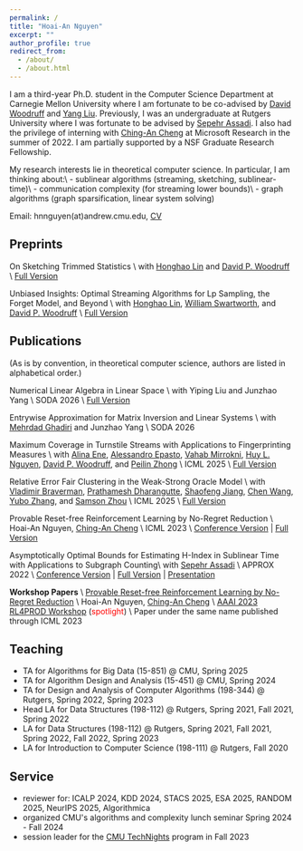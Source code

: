 ```yaml
---
permalink: /
title: "Hoai-An Nguyen"
excerpt: ""
author_profile: true
redirect_from: 
  - /about/
  - /about.html
---
```

I am a third-year Ph.D. student in the Computer Science Department at Carnegie Mellon University where I am fortunate to be co-advised by [David Woodruff](http://www.cs.cmu.edu/~dwoodruf/) and [Yang Liu](https://yangpliu.github.io/). Previously, I was an undergraduate at Rutgers University where I was fortunate to be advised by [Sepehr Assadi](https://sepehr.assadi.info/). I also had the privilege of interning with [Ching-An Cheng](https://www.chinganc.com/) at Microsoft Research in the summer of 2022. I am partially supported by a NSF Graduate Research Fellowship. 

My research interests lie in theoretical computer science. In particular, I am thinking about:\\
\- sublinear algorithms (streaming, sketching, sublinear-time)\\
\- communication complexity (for streaming lower bounds)\\
\- graph algorithms (graph sparsification, linear system solving)

Email: hnnguyen(at)andrew.cmu.edu, [CV](../files/Hoaian_Nguyen_CV.pdf)

## Preprints
On Sketching Trimmed Statistics \\
with [Honghao Lin](https://honghlin.github.io/) and [David P. Woodruff](https://www.cs.cmu.edu/~dwoodruf/) \\
[Full Version](https://arxiv.org/abs/2506.07342)

Unbiased Insights: Optimal Streaming Algorithms for Lp Sampling, the Forget Model, and Beyond \\
with [Honghao Lin](https://honghlin.github.io/), [William Swartworth](https://wswartworth.github.io/), and [David P. Woodruff](https://www.cs.cmu.edu/~dwoodruf/) \\
[Full Version](https://arxiv.org/abs/2508.07067)

## Publications
(As is by convention, in theoretical computer science, authors are listed in alphabetical order.)

Numerical Linear Algebra in Linear Space \\
with Yiping Liu and Junzhao Yang \\
SODA 2026 \\
[Full Version](https://arxiv.org/abs/2507.02433)

Entrywise Approximation for Matrix Inversion and Linear Systems \\
with [Mehrdad Ghadiri](https://web.mit.edu/mehrdadg/www/) and Junzhao Yang \\
SODA 2026

Maximum Coverage in Turnstile Streams with Applications to Fingerprinting Measures \\
with [Alina Ene](https://cs-people.bu.edu/aene/), [Alessandro Epasto](https://epasto.org/), [Vahab Mirrokni](https://people.csail.mit.edu/mirrokni/Welcome.html), [Huy L. Nguyen](https://www.khoury.northeastern.edu/home/hlnguyen/), [David P. Woodruff](https://www.cs.cmu.edu/~dwoodruf/), and [Peilin Zhong](https://research.google/people/108328/?&type=google) \\
ICML 2025 \\
[Full Version](https://arxiv.org/abs/2504.18394)

Relative Error Fair Clustering in the Weak-Strong Oracle Model \\
with [Vladimir Braverman](https://www.cs.jhu.edu/~vova/), [Prathamesh Dharangutte](https://prathameshd.com/), [Shaofeng Jiang](https://www.shaofengjiang.cn/), [Chen Wang](https://sites.google.com/view/chen-wang/home), [Yubo Zhang](https://falsytaz.github.io/), and [Samson Zhou](https://samsonzhou.github.io/) \\
ICML 2025 \\
[Full Version](https://arxiv.org/abs/2506.12287)

Provable Reset-free Reinforcement Learning by No-Regret Reduction \\
Hoai-An Nguyen, [Ching-An Cheng](https://www.chinganc.com/) \\
ICML 2023 \\
[Conference Version](https://proceedings.mlr.press/v202/nguyen23b.html) | [Full Version](https://arxiv.org/abs/2301.02389)

Asymptotically Optimal Bounds for Estimating H-Index in Sublinear Time with Applications to Subgraph Counting\\
with [Sepehr Assadi](https://sepehr.assadi.info/) \\
APPROX 2022 \\
[Conference Version](https://drops.dagstuhl.de/opus/volltexte/2022/17170/) | [Full Version](https://arxiv.org/abs/2209.08114) | [Presentation](https://www.youtube.com/watch?v=R5h6dJgQAoA)

<strong>Workshop Papers</strong> \\
[Provable Reset-free Reinforcement Learning by No-Regret Reduction](https://arxiv.org/abs/2301.02389) \\
Hoai-An Nguyen, [Ching-An Cheng](https://www.chinganc.com/) \\
[AAAI 2023 RL4PROD Workshop](https://sites.google.com/view/rlready4prodworkshop/home) (<font color = red>spotlight</font>) \\
Paper under the same name published through ICML 2023

## Teaching
- TA for Algorithms for Big Data (15-851) @ CMU, Spring 2025
- TA for Algorithm Design and Analysis (15-451) @ CMU, Spring 2024
- TA for Design and Analysis of Computer Algorithms (198-344) @ Rutgers, Spring 2022, Spring 2023
- Head LA for Data Structures (198-112) @ Rutgers, Spring 2021, Fall 2021, Spring 2022
- LA for Data Structures (198-112) @ Rutgers, Spring 2021, Fall 2021, Spring 2022, Fall 2022, Spring 2023 
- LA for Introduction to Computer Science (198-111) @ Rutgers, Fall 2020

## Service
- reviewer for: ICALP 2024, KDD 2024, STACS 2025, ESA 2025, RANDOM 2025, NeurIPS 2025, Algorithmica
- organized CMU's algorithms and complexity lunch seminar Spring 2024 - Fall 2024
- session leader for the [CMU TechNights](https://www.cmu.edu/scs/technights/) program in Fall 2023


